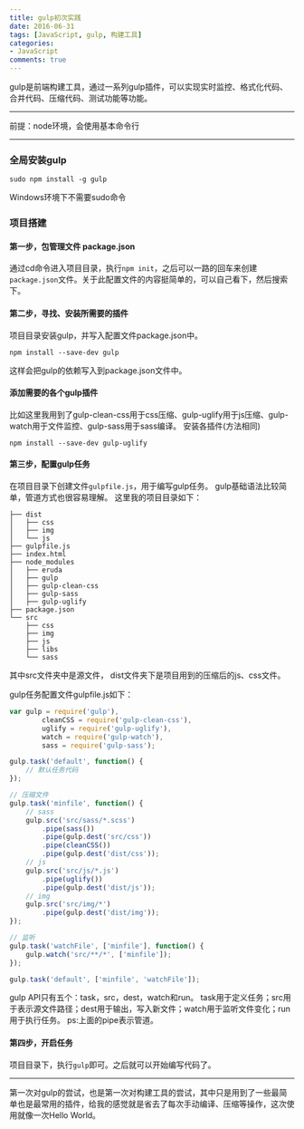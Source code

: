 ```yaml
---
title: gulp初次实践
date: 2016-06-31
tags: [JavaScript, gulp, 构建工具]
categories: 
- JavaScript
comments: true
---
```


gulp是前端构建工具，通过一系列gulp插件，可以实现实时监控、格式化代码、合并代码、压缩代码、测试功能等功能。

------

前提：node环境，会使用基本命令行

------

### 全局安装gulp
```
sudo npm install -g gulp
```
Windows环境下不需要sudo命令

### 项目搭建
#### 第一步，包管理文件 package.json
通过cd命令进入项目目录，执行`npm init`，之后可以一路的回车来创建`package.json`文件。关于此配置文件的内容挺简单的，可以自己看下，然后搜索下。
#### 第二步，寻找、安装所需要的插件
项目目录安装gulp，并写入配置文件package.json中。
```
npm install --save-dev gulp
```
这样会把gulp的依赖写入到package.json文件中。

#### 添加需要的各个gulp插件
比如这里我用到了gulp-clean-css用于css压缩、gulp-uglify用于js压缩、gulp-watch用于文件监控、gulp-sass用于sass编译。
安装各插件(方法相同)
```
npm install --save-dev gulp-uglify
```
#### 第三步，配置gulp任务
在项目目录下创建文件`gulpfile.js`，用于编写gulp任务。
gulp基础语法比较简单，管道方式也很容易理解。
这里我的项目目录如下：
```
├── dist
│   ├── css
│   ├── img
│   └── js
├── gulpfile.js
├── index.html
├── node_modules
│   ├── eruda
│   ├── gulp
│   ├── gulp-clean-css
│   ├── gulp-sass
│   ├── gulp-uglify
├── package.json
└── src
    ├── css
    ├── img
    ├── js
    ├── libs
    └── sass
```
其中src文件夹中是源文件，
dist文件夹下是项目用到的压缩后的js、css文件。

gulp任务配置文件gulpfile.js如下：
```javascript
var gulp = require('gulp'),
		cleanCSS = require('gulp-clean-css'),
		uglify = require('gulp-uglify'),
		watch = require('gulp-watch'),
		sass = require('gulp-sass');

gulp.task('default', function() {
	// 默认任务代码
});

// 压缩文件
gulp.task('minfile', function() {
	// sass
	gulp.src('src/sass/*.scss')
		.pipe(sass())
		.pipe(gulp.dest('src/css'))
		.pipe(cleanCSS())
		.pipe(gulp.dest('dist/css'));
	// js
	gulp.src('src/js/*.js')
		.pipe(uglify())
		.pipe(gulp.dest('dist/js'));
	// img
	gulp.src('src/img/*')
		.pipe(gulp.dest('dist/img'));
});

// 监听
gulp.task('watchFile', ['minfile'], function() {
	gulp.watch('src/**/*', ['minfile']);
});

gulp.task('default', ['minfile', 'watchFile']);
```
gulp API只有五个：task，src，dest，watch和run。
task用于定义任务；src用于表示源文件路径；dest用于输出，写入新文件；watch用于监听文件变化；run用于执行任务。
ps:上面的pipe表示管道。
#### 第四步，开启任务
项目目录下，执行`gulp`即可。之后就可以开始编写代码了。

---------

第一次对gulp的尝试，也是第一次对构建工具的尝试，其中只是用到了一些最简单也是最常用的插件，给我的感觉就是省去了每次手动编译、压缩等操作，这次使用就像一次Hello World。